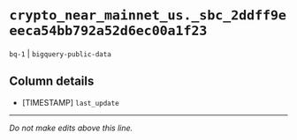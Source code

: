 # `crypto_near_mainnet_us._sbc_2ddff9eeeca54bb792a52d6ec00a1f23`
`bq-1` | `bigquery-public-data`

## Column details
* [TIMESTAMP] `last_update`

-------------------------------------------------------------------------------
*Do not make edits above this line.*
